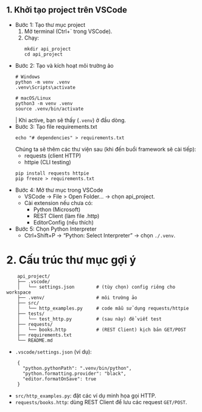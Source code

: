 ## 1. Khởi tạo project trên VSCode
- Bước 1: Tạo thư mục project
    1. Mở terminal (Ctrl+` trong VSCode).
    2. Chạy: 
        ```
        mkdir api_project
        cd api_project
        ```
- Bước 2: Tạo và kích hoạt môi trường ảo
    ```
    # Windows
    python -m venv .venv
    .venv\Scripts\activate

    # macOS/Linux
    python3 -m venv .venv
    source .venv/bin/activate
    ```
    | Khi active, bạn sẽ thấy (`.venv`) ở đầu dòng.
- Bước 3: Tạo file requirements.txt
    ```
    echo "# dependencies" > requirements.txt
    ```
    Chúng ta sẽ thêm các thư viện sau (khi đến buổi framework sẽ cài tiếp):
    - requests (client HTTP)
    - httpie (CLI testing)
    ```
    pip install requests httpie
    pip freeze > requirements.txt
    ```
- Bước 4: Mở thư mục trong VSCode
    - VSCode → File > Open Folder... → chọn api_project.
    - Cài extension nếu chưa có:
        - Python (Microsoft)
        - REST Client (làm file .http)
        - EditorConfig (nếu thích)
- Bước 5: Chọn Python Interpreter
    - Ctrl+Shift+P → “Python: Select Interpreter” → chọn `./.venv`.

# 2. Cấu trúc thư mục gợi ý
```
    api_project/
    ├── .vscode/
    │   └── settings.json        # (tùy chọn) config riêng cho workspace
    ├── .venv/                   # môi trường ảo
    ├── src/
    │   └── http_examples.py     # code mẫu sử dụng requests/httpie
    ├── tests/
    │   └── test_http.py         # (sau này) để viết test
    ├── requests/
    │   └── books.http           # (REST Client) kịch bản GET/POST
    ├── requirements.txt
    └── README.md
```

- `.vscode/settings.json` (ví dụ):
```
    {
      "python.pythonPath": ".venv/bin/python",
      "python.formatting.provider": "black",
      "editor.formatOnSave": true
    }
```

- `src/http_examples.py`: đặt các ví dụ minh họa gọi HTTP.
- `requests/books.http`: dùng REST Client để lưu các request `GET/POST`.

